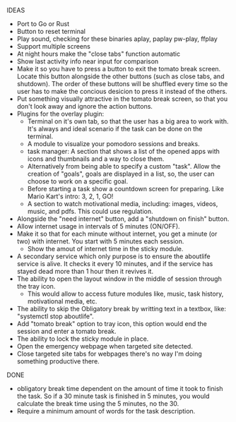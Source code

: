 IDEAS
* Port to Go or Rust
* Button to reset terminal
* Play sound, checking for these binaries aplay, paplay pw-play, ffplay
* Support multiple screens
* At night hours make the "close tabs" function automatic
* Show last activity info near input for comparison
* Make it so you have to press a button to exit the tomato break screen. Locate this button alongside the other buttons (such as close tabs, and shutdown). The order of these buttons will be shuffled every time so the user has to make the concious desicion to press it instead of the others.
* Put something visually attractive in the tomato break screen, so that you don't look away and ignore the action buttons.
* Plugins for the overlay plugin:
    * Terminal on it's own tab, so that the user has a big area to work with. It's always and ideal scenario if the task can be done on the terminal.
    * A module to visualize your pomodoro sessions and breaks.
    * task manager: A section that shows a list of the opened apps with icons and thumbnails and a way to close them.
    * Alternatively from being able to specify a custom "task". Allow the creation of "goals", goals are displayed in a list, so, the user can choose to work on a specific goal.
    * Before starting a task show a countdown screen for preparing. Like Mario Kart's intro: 3, 2, 1, GO!
    * A section to watch motivational media, including: images, videos, music, and pdfs. This could use regulation.
* Alongside the "need internet" button, add a "shutdown on finish" button.
* Allow internet usage in intervals of 5 minutes (ON/OFF).
* Make it so that for each minute without internet, you get a minute (or two) with internet. You start with 5 minutes each session.
    * Show the amout of internet time in the sticky module.
* A secondary service which only purpose is to ensure the aboutlife service is alive. It checks it every 10 minutes, and if the service has stayed dead more than 1 hour then it revives it.
* The ability to open the layout window in the middle of session through the tray icon.
    * This would allow to access future modules like, music, task history, motivational media, etc.
* The ability to skip the Obligatory break by writting text in a textbox, like: "systemctl stop aboutlife".
* Add "tomato break" option to tray icon, this option would end the session and enter a tomato break.
* The ability to lock the sticky module in place.
* Open the emergency webpage when targeted site detected.
* Close targeted site tabs for webpages there's no way I'm doing something productive there.

DONE
* obligatory break time dependent on the amount of time it took to finish the task. So if a 30 minute task is finished in 5 minutes, you would calculate the break time using the 5 minutes, no the 30.
* Require a minimum amount of words for the task description.

